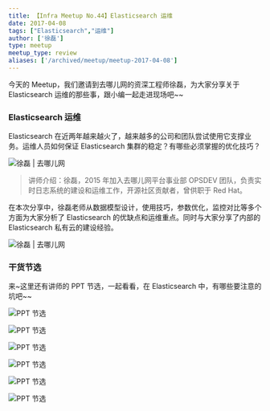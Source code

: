 ```yaml
---
title: 【Infra Meetup No.44】Elasticsearch 运维
date: 2017-04-08
tags: ["Elasticsearch","运维"]
author: ['徐磊']
type: meetup
meetup_type: review
aliases: ['/archived/meetup/meetup-2017-04-08']
---
```



今天的 Meetup，我们邀请到去哪儿网的资深工程师徐磊，为大家分享关于 Elasticsearch 运维的那些事，跟小编一起走进现场吧~~

### Elasticsearch 运维

Elasticsearch 在近两年越来越火了，越来越多的公司和团队尝试使用它支撑业务。运维人员如何保证 Elasticsearch 集群的稳定？有哪些必须掌握的优化技巧？

![徐磊 | 去哪儿网](media/meetup-44-20170408/1.jpeg)

>讲师介绍：徐磊，2015 年加入去哪儿网平台事业部 OPSDEV 团队，负责实时日志系统的建设和运维工作，开源社区贡献者，曾供职于 Red Hat。

在本次分享中，徐磊老师从数据模型设计，使用技巧，参数优化，监控对比等多个方面为大家分析了 Elasticsearch 的优缺点和运维重点。同时与大家分享了内部的 Elasticsearch 私有云的建设经验。

![徐磊 | 去哪儿网](media/meetup-44-20170408/2.jpeg)



### 干货节选

来~这里还有讲师的 PPT 节选，一起看看，在 Elasticsearch 中，有哪些要注意的坑吧~~

![PPT 节选](media/meetup-44-20170408/3.png)

![PPT 节选](media/meetup-44-20170408/4.png)

![PPT 节选](media/meetup-44-20170408/5.png)

![PPT 节选](media/meetup-44-20170408/6.png)

![PPT 节选](media/meetup-44-20170408/7.png)

![PPT 节选](media/meetup-44-20170408/8.png)

